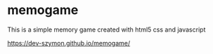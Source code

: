# memogame
This is a simple memory game created with html5 css and javascript 

https://dev-szymon.github.io/memogame/
